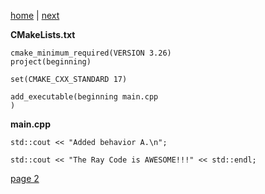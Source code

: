 [home](./page01.md) | [next](./page02.md)

**CMakeLists.txt**
```
cmake_minimum_required(VERSION 3.26)
project(beginning)

set(CMAKE_CXX_STANDARD 17)

add_executable(beginning main.cpp
)
```

**main.cpp**

```
std::cout << "Added behavior A.\n";
```

```
std::cout << "The Ray Code is AWESOME!!!" << std::endl;
```


[page 2](./page02.md)
